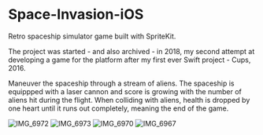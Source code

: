# Space-Invasion-iOS
Retro spaceship simulator game built with SpriteKit.

The project was started - and also archived - in 2018, my second attempt at developing a game for the platform after my first ever Swift project - Cups, 2016.

Maneuver the spaceship through a stream of aliens. The spaceship is equippped with a laser cannon and score is growing with the number of aliens hit during the flight. When colliding with aliens, health is dropped by one heart until it runs out completely, meaning the end of the game.

![IMG_6972](https://user-images.githubusercontent.com/72190642/212574665-f5d09502-0156-447f-b315-1472420e0cf5.PNG)
![IMG_6973](https://user-images.githubusercontent.com/72190642/212574677-190e7e50-2f22-4c24-bb38-976eefff5311.PNG)
![IMG_6970](https://user-images.githubusercontent.com/72190642/212574681-ca04d286-4ae8-46f5-b9e9-c6f9310bd47c.PNG)
![IMG_6967](https://user-images.githubusercontent.com/72190642/212574692-d7b011fd-6ff1-49fb-83d4-301115fc1143.PNG)
